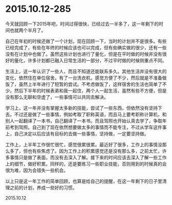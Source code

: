 2015.10.12-285
==============
今天就回顾一下2015年吧，时间过得很快，已经过去一半多了，这一年剩下的时间也就两个半月了。

自己在年初的时候还做了一个计划，现在回顾一下，当时的计划并不是很多。有些已经完成了，有些在年终的时候应该也可以完成，但有些确实做的很少，还有一些没有在计划中也做了。虽然这些计划也进行了量化，但是在平时做的时候并没有很好的量化，许多计划都已融入日常生活的一部分，不过平时做的时候侧重点不同。

生活上，这一年认识了一些人，而且不知道还能联系多久。其他生活并没有很大的变化，依然住在单位宿舍。有了一台洗衣机，感觉方便了不少，然后就是不准备做饭了，虽然上半年进行了短暂的尝试。不考虑做饭了，这样宿舍的生活也简单了不少。然后下半年的时候表弟和我一起住，两个人一起生活，虽然有些不方便，但是没有那么无聊和空虚了，一些事情可以共同去解决。

学习上，这一年并没有掌握太多新的技能，尝试了一些东西，但依然没有坚持下去。不过还是做了一些事情，例如考取了职称英语，而且马上要考职称计算机，和别人一起翻译了一本书，自己翻译了一本书。而且驾照也开始认真去学了，争取年前考到驾照。自己到了现在依然想要做太多的事情而不能专注，不过从学车这件事上，自己决定以后应该有目标的去做一些事情，坚持做，一定要坚持做。

工作上，上半年工作很忙很忙，感觉很累很累。最近好了很多，工作上的事情没那么多了，但也有些焦虑了。因为工作上的积累感觉还是没有那么多，之前太忙，许多事情只是做了表面，而没有去深入了解。接下来的时间应该去深入了解一些工作上的细节，做好积累。同样的，还是要练习一些职业技能，否则用到的时候真的会很为难，因为会错失一些机会。

以上只是这一年工作的简单回顾，也算是给自己的提醒，在这一年剩下的日子里清理之前的计划，养成一些好的习惯。

2015.10.12